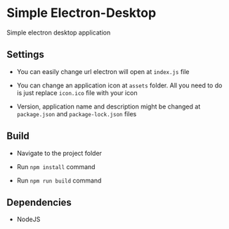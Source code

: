 # Simple Electron-Desktop
 Simple electron desktop application

## Settings

- You can easily change url electron will open at `index.js` file

- You can change an application icon at `assets` folder. All you need to do is just replace `icon.ico` file with your icon

- Version, application name and description might be changed at `package.json` and `package-lock.json` files

## Build

- Navigate to the project folder

- Run `npm install` command

- Run `npm run build` command

## Dependencies

- NodeJS
